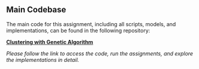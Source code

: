 ## Main Codebase

The main code for this assignment, including all scripts, models, and implementations, can be found in the following repository:

[**Clustering with Genetic Algorithm**](#) 

*Please follow the link to access the code, run the assignments, and explore the implementations in detail.*

